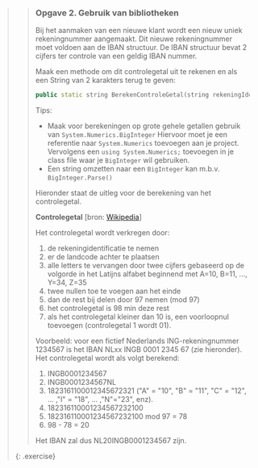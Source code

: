 >>### Opgave 2. Gebruik van bibliotheken
>>
>>Bij het aanmaken van een nieuwe klant wordt een nieuw uniek rekeningnummer aangemaakt.
>>Dit nieuwe rekeningnummer moet voldoen aan de IBAN structuur.
>>De IBAN structuur bevat 2 cijfers ter controle van een geldig IBAN nummer.
>>
>>Maak een methode om dit controlegetal uit te rekenen en als een String
>>van 2 karakters terug te geven:
>>
>>```cpp
>>public static string BerekenControleGetal(string rekeningIdentificatie, string landcode)
>>```
>>
>>Tips:
>>- Maak voor berekeningen op grote gehele getallen gebruik van `System.Numerics.BigInteger`
>>Hiervoor moet je een referentie naar `System.Numerics` toevoegen aan je project.
>>Vervolgens een `using System.Numerics;` toevoegen in je class file waar
>>je `BigInteger` wil gebruiken.
>>- Een string omzetten naar een `BigInteger` kan m.b.v. `BigInteger.Parse()`
>>
>>Hieronder staat de uitleg voor de berekening van het controlegetal.
>>
>>**Controlegetal**
>>\[bron: [Wikipedia](https://nl.wikipedia.org/wiki/International_Bank_Account_Number#Structuur)\]
>>
>>Het controlegetal wordt verkregen door:
>>1.	de rekeningidentificatie te nemen
>>2.	er de landcode achter te plaatsen
>>3.	alle letters te vervangen door twee cijfers gebaseerd op de volgorde in het
>>Latijns alfabet beginnend met A=10, B=11, ..., Y=34, Z=35
>>4.	twee nullen toe te voegen aan het einde
>>5.	dan de rest bij delen door 97 nemen (mod 97)
>>6.	het controlegetal is 98 min deze rest
>>7.	als het controlegetal kleiner dan 10 is, een voorloopnul toevoegen
>>(controlegetal 1 wordt 01).
>>
>>Voorbeeld: voor een fictief Nederlands ING-rekeningnummer 1234567 is het
>>IBAN NLxx INGB 0001 2345 67 (zie hieronder). Het controlegetal wordt als volgt berekend:
>>
>>1.	INGB0001234567
>>2.	INGB0001234567NL
>>3.	1823161100012345672321 ("A" = "10", "B" = "11", "C" = "12", ... ,"I" = "18", ... ,"N"="23", enz).
>>4.	182316110001234567232100
>>5.	182316110001234567232100 mod 97 = 78
>>6.	98 - 78 = 20
>>
>>Het IBAN zal dus NL20INGB0001234567 zijn.
>>
>{: .exercise}